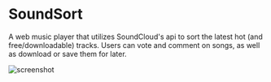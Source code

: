 # SoundSort
A web music player that utilizes SoundCloud's api to sort the latest hot (and free/downloadable) tracks.  Users can vote and comment on songs, as well as download or save them for later.


![screenshot](http://i.imgur.com/mVOyrpO.png)
